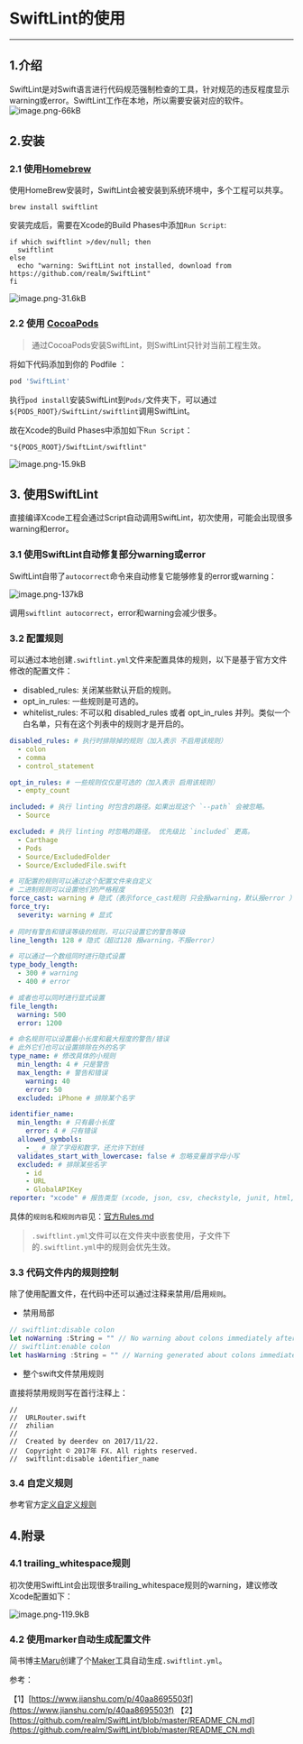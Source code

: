 # SwiftLint的使用



---

## 1.介绍

SwiftLint是对Swift语言进行代码规范强制检查的工具，针对规范的违反程度显示warning或error。SwiftLint工作在本地，所以需要安装对应的软件。
![image.png-66kB](./resource/01.png)

## 2.安装

### 2.1 使用[Homebrew](http://brew.sh/)

使用HomeBrew安装时，SwiftLint会被安装到系统环境中，多个工程可以共享。

```
brew install swiftlint
```

安装完成后，需要在Xcode的Build Phases中添加`Run Script`:

```
if which swiftlint >/dev/null; then
  swiftlint
else
  echo "warning: SwiftLint not installed, download from https://github.com/realm/SwiftLint"
fi
```

![image.png-31.6kB](./resource/02.png)

### 2.2 使用 [CocoaPods](https://cocoapods.org)

> 通过CocoaPods安装SwiftLint，则SwiftLint只针对当前工程生效。

将如下代码添加到你的 Podfile ：

```ruby
pod 'SwiftLint'
```

执行`pod install`安装SwiftLint到`Pods/`文件夹下，可以通过`${PODS_ROOT}/SwiftLint/swiftlint`调用SwiftLint。

故在Xcode的Build Phases中添加如下`Run Script`：

```
"${PODS_ROOT}/SwiftLint/swiftlint"
```

![image.png-15.9kB](./resource/03.png)


## 3. 使用SwiftLint

直接编译Xcode工程会通过Script自动调用SwiftLint，初次使用，可能会出现很多warning和error。

### 3.1 使用SwiftLint自动修复部分warning或error

SwiftLint自带了`autocorrect`命令来自动修复它能够修复的error或warning：

![image.png-137kB](./resource/04.png)

调用`swiftlint autocorrect`，error和warning会减少很多。

### 3.2 配置规则

可以通过本地创建`.swiftlint.yml`文件来配置具体的规则，以下是基于官方文件修改的配置文件：

- disabled_rules: 关闭某些默认开启的规则。
- opt_in_rules: 一些规则是可选的。
- whitelist_rules: 不可以和 disabled_rules 或者 opt_in_rules 并列。类似一个白名单，只有在这个列表中的规则才是开启的。

```yaml
disabled_rules: # 执行时排除掉的规则（加入表示 不启用该规则）
  - colon
  - comma
  - control_statement

opt_in_rules: # 一些规则仅仅是可选的（加入表示 启用该规则）
  - empty_count

included: # 执行 linting 时包含的路径。如果出现这个 `--path` 会被忽略。
  - Source

excluded: # 执行 linting 时忽略的路径。 优先级比 `included` 更高。
  - Carthage
  - Pods
  - Source/ExcludedFolder
  - Source/ExcludedFile.swift

# 可配置的规则可以通过这个配置文件来自定义
# 二进制规则可以设置他们的严格程度
force_cast: warning # 隐式（表示force_cast规则 只会报warning，默认报error ）
force_try:
  severity: warning # 显式
  
# 同时有警告和错误等级的规则，可以只设置它的警告等级
line_length: 128 # 隐式（超过128 报warning，不报error）

# 可以通过一个数组同时进行隐式设置
type_body_length:
  - 300 # warning
  - 400 # error

# 或者也可以同时进行显式设置
file_length:
  warning: 500
  error: 1200

# 命名规则可以设置最小长度和最大程度的警告/错误
# 此外它们也可以设置排除在外的名字
type_name: # 修改具体的小规则
  min_length: 4 # 只是警告
  max_length: # 警告和错误
    warning: 40
    error: 50
  excluded: iPhone # 排除某个名字

identifier_name:
  min_length: # 只有最小长度
    error: 4 # 只有错误
  allowed_symbols: 
    - _ # 除了字母和数字，还允许下划线
  validates_start_with_lowercase: false # 忽略变量首字母小写
  excluded: # 排除某些名字
    - id
    - URL
    - GlobalAPIKey
reporter: "xcode" # 报告类型 (xcode, json, csv, checkstyle, junit, html, emoji)
```

具体的`规则名`和`规则内容`见：[官方Rules.md](https://github.com/realm/SwiftLint/blob/master/Rules.md)

> `.swiftlint.yml`文件可以在文件夹中嵌套使用，子文件下的`.swiftlint.yml`中的规则会优先生效。

### 3.3 代码文件内的规则控制

除了使用配置文件，在代码中还可以通过注释来禁用/启用`规则`。

- 禁用局部

```swift
// swiftlint:disable colon
let noWarning :String = "" // No warning about colons immediately after variable names!
// swiftlint:enable colon
let hasWarning :String = "" // Warning generated about colons immediately after variable names
```

- 整个swift文件禁用规则

直接将禁用规则写在首行注释上：

```
//
//  URLRouter.swift
//  zhilian
//
//  Created by deerdev on 2017/11/22.
//  Copyright © 2017年 FX. All rights reserved.
//  swiftlint:disable identifier_name
```

### 3.4 自定义规则

参考官方[定义自定义规则](https://github.com/realm/SwiftLint/blob/master/README_CN.md#%E5%AE%9A%E4%B9%89%E8%87%AA%E5%AE%9A%E4%B9%89%E8%A7%84%E5%88%99)

## 4.附录

### 4.1 trailing_whitespace规则

初次使用SwiftLint会出现很多trailing_whitespace规则的warning，建议修改Xcode配置如下：

![image.png-119.9kB](./resource/05.png)

### 4.2 使用marker自动生成配置文件

简书博主[Maru](https://www.jianshu.com/p/40aa8695503f)创建了个[Maker](https://github.com/Maru-zhang/Maker)工具自动生成`.swiftlint.yml`。

参考：

【1】[https://www.jianshu.com/p/40aa8695503f](https://www.jianshu.com/p/40aa8695503f)
【2】[https://github.com/realm/SwiftLint/blob/master/README_CN.md](https://github.com/realm/SwiftLint/blob/master/README_CN.md)


  [1]: http://static.zybuluo.com/Sweetfish/3tx2k3x8bkyh44undh2tobl8/image.png
  [2]: http://static.zybuluo.com/Sweetfish/h316qy5tkmkcuzi8ukem0oeq/image.png
  [3]: http://static.zybuluo.com/Sweetfish/acg2v7kprq05z2086xsuak2q/image.png
  [4]: http://static.zybuluo.com/Sweetfish/5gyivhlmp0p0jx7ec9iyq069/image.png
  [5]: http://static.zybuluo.com/Sweetfish/f111q1f551ucxy06snt6yah3/image.png

